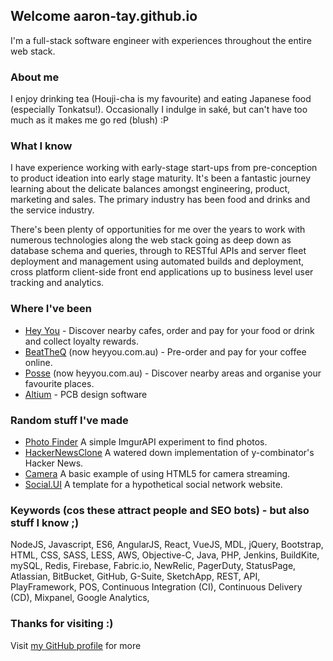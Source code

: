 ## Welcome aaron-tay.github.io

I'm a full-stack software engineer with experiences throughout the entire web stack.

### About me
I enjoy drinking tea (Houji-cha is my favourite) and eating Japanese food (especially Tonkatsu!). Occasionally I indulge in saké, but can't have too much as it makes me go red (blush) :P

### What I know

I have experience working with early-stage start-ups from pre-conception to product ideation into early stage maturity. It's been a fantastic journey learning about the delicate balances amongst engineering, product, marketing and sales. The primary industry has been food and drinks and the service industry.

There's been plenty of opportunities for me over the years to work with numerous technologies along the web stack going as deep down as database schema and queries, through to RESTful APIs and server fleet deployment and management using automated builds and deployment, cross platform client-side front end applications up to business level user tracking and analytics.

### Where I've been

* [Hey You](https://heyyou.com.au) - Discover nearby cafes, order and pay for your food or drink and collect loyalty rewards.
* [BeatTheQ](https://www.beattheq.com) (now heyyou.com.au) - Pre-order and pay for your coffee online.
* [Posse](https://posse.com) (now heyyou.com.au) - Discover nearby areas and organise your favourite places.
* [Altium](http://www.altium.com/) - PCB design software

### Random stuff I've made

* [Photo Finder](https://aaron-tay.github.io/photoAlbum.html) A simple ImgurAPI experiment to find photos.
* [HackerNewsClone](https://aaron-tay.github.io/hackerNewsClone.html) A watered down implementation of y-combinator's Hacker News.
* [Camera](https://aaron-tay.github.io/camera.html) A basic example of using HTML5 for camera streaming.
* [Social.UI](https://aaron-tay.github.io/social.ui) A template for a hypothetical social network website.


### Keywords (cos these attract people and SEO bots) - but also stuff I know ;)

NodeJS, Javascript, ES6, AngularJS, React, VueJS, MDL, jQuery, Bootstrap, HTML, CSS, SASS, LESS, AWS, Objective-C, Java, PHP, Jenkins, BuildKite, mySQL, Redis, Firebase, Fabric.io, NewRelic, PagerDuty, StatusPage, Atlassian, BitBucket, GitHub, G-Suite, SketchApp, REST, API, PlayFramework, POS, Continuous Integration (CI), Continuous Delivery (CD), Mixpanel, Google Analytics,

### Thanks for visiting :)

Visit [my GitHub profile](https://github.com/aaron-tay) for more
